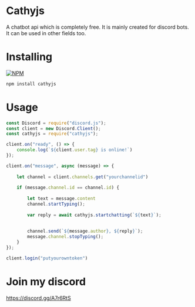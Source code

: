 # Cathyjs
A chatbot api which is completely free. It is mainly created for discord bots. It can be used in other fields too.

# Installing
[![NPM](https://nodei.co/npm/cathyjs.png)](https://nodei.co/npm/cathyjs/)
```js
npm install cathyjs
```

# Usage
```js
const Discord = require("discord.js");
const client = new Discord.Client();
const cathyjs = require("cathyjs");

client.on("ready", () => {
    console.log(`${client.user.tag} is online!`)
});

client.on("message", async (message) => {
    
    let channel = client.channels.get("yourchannelid")
    
    if (message.channel.id == channel.id) {
 
        let text = message.content
        channel.startTyping();
    
        var reply = await cathyjs.startchatting(`${text}`);
    
    
        channel.send(`${message.author}, ${reply}`);
        message.channel.stopTyping();
    }
});

client.login("putyourowntoken")

```

# Join my discord
https://discord.gg/A7r6RtS
